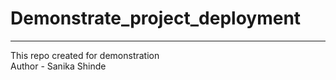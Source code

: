 # Demonstrate_project_deployment
<hr>
This repo created for demonstration 
<br>
Author - Sanika Shinde 
